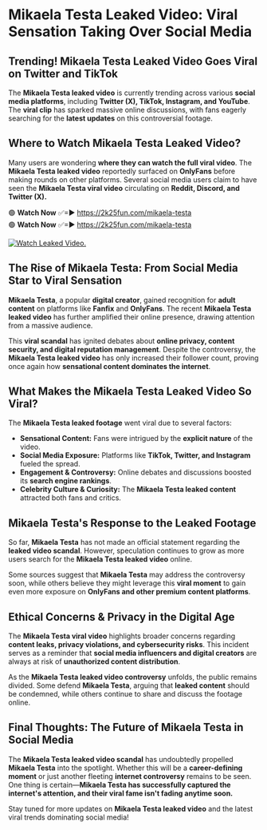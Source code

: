 # Mikaela Testa Leaked Video: Viral Sensation Taking Over Social Media

## **Trending! Mikaela Testa Leaked Video Goes Viral on Twitter and TikTok**
The **Mikaela Testa leaked video** is currently trending across various **social media platforms**, including **Twitter (X), TikTok, Instagram, and YouTube**. The **viral clip** has sparked massive online discussions, with fans eagerly searching for the **latest updates** on this controversial footage.

## **Where to Watch Mikaela Testa Leaked Video?**
Many users are wondering **where they can watch the full viral video**. The **Mikaela Testa leaked video** reportedly surfaced on **OnlyFans** before making rounds on other platforms. Several social media users claim to have seen the **Mikaela Testa viral video** circulating on **Reddit, Discord, and Twitter (X).**

🟢 **Watch Now** ✅=► https://2k25fun.com/mikaela-testa  
🟢 **Watch Now** ✅=► https://2k25fun.com/mikaela-testa  

[![Watch Leaked Video.](https://miro.medium.com/v2/resize:fit:828/format:webp/1*cilzJN44JGOrTw9NJCrNHA.gif "Watch Leaked Video")](https://2k25fun.com/mikaela-testa)

## **The Rise of Mikaela Testa: From Social Media Star to Viral Sensation**
**Mikaela Testa**, a popular **digital creator**, gained recognition for **adult content** on platforms like **Fanfix** and **OnlyFans**. The recent **Mikaela Testa leaked video** has further amplified their online presence, drawing attention from a massive audience.

This **viral scandal** has ignited debates about **online privacy, content security, and digital reputation management**. Despite the controversy, the **Mikaela Testa leaked video** has only increased their follower count, proving once again how **sensational content dominates the internet**.

## **What Makes the Mikaela Testa Leaked Video So Viral?**
The **Mikaela Testa leaked footage** went viral due to several factors:
- **Sensational Content:** Fans were intrigued by the **explicit nature** of the video.
- **Social Media Exposure:** Platforms like **TikTok, Twitter, and Instagram** fueled the spread.
- **Engagement & Controversy:** Online debates and discussions boosted its **search engine rankings**.
- **Celebrity Culture & Curiosity:** The **Mikaela Testa leaked content** attracted both fans and critics.

## **Mikaela Testa's Response to the Leaked Footage**
So far, **Mikaela Testa** has not made an official statement regarding the **leaked video scandal**. However, speculation continues to grow as more users search for the **Mikaela Testa leaked video** online.

Some sources suggest that **Mikaela Testa** may address the controversy soon, while others believe they might leverage this **viral moment** to gain even more exposure on **OnlyFans and other premium content platforms**.

## **Ethical Concerns & Privacy in the Digital Age**
The **Mikaela Testa viral video** highlights broader concerns regarding **content leaks, privacy violations, and cybersecurity risks**. This incident serves as a reminder that **social media influencers and digital creators** are always at risk of **unauthorized content distribution**.

As the **Mikaela Testa leaked video controversy** unfolds, the public remains divided. Some defend **Mikaela Testa**, arguing that **leaked content** should be condemned, while others continue to share and discuss the footage online.

## **Final Thoughts: The Future of Mikaela Testa in Social Media**
The **Mikaela Testa leaked video scandal** has undoubtedly propelled **Mikaela Testa** into the spotlight. Whether this will be a **career-defining moment** or just another fleeting **internet controversy** remains to be seen. One thing is certain—**Mikaela Testa has successfully captured the internet's attention, and their viral fame isn't fading anytime soon.**

Stay tuned for more updates on **Mikaela Testa leaked video** and the latest viral trends dominating social media!